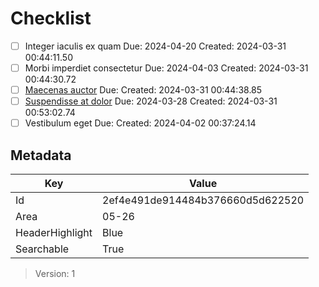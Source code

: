 # Checklist

- [ ] Integer iaculis ex quam
  Due: 2024-04-20
  Created: 2024-03-31 00:44:11.50
- [ ] Morbi imperdiet consectetur
  Due: 2024-04-03
  Created: 2024-03-31 00:44:30.72
- [ ] [Maecenas auctor](https://www.google.com/search?q=somequeryhere1)
  Due:
  Created: 2024-03-31 00:44:38.85
- [ ] [Suspendisse at dolor](https://www.google.com/search?q=somequeryhere2)
  Due: 2024-03-28
  Created: 2024-03-31 00:53:02.74
- [ ] Vestibulum eget
  Due:
  Created: 2024-04-02 00:37:24.14

## Metadata

| Key             | Value                            |
| --------------- | -------------------------------- |
| Id              | 2ef4e491de914484b376660d5d622520 |
| Area            | 05-26                            |
| HeaderHighlight | Blue                             |
| Searchable      | True                             |

> Version: 1